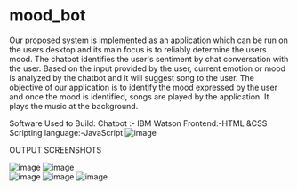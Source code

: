 # mood_bot
Our proposed system is implemented as an application which can be run on 
the users desktop and its main focus is to reliably determine the users mood.
 The chatbot identifies the user's sentiment by chat conversation with the user. 
Based on the input provided by the user, current emotion or mood is analyzed by
the chatbot and it will suggest song to the user. 
The objective of our application is to identify the mood expressed
by the user and once the mood is identified, songs are played by the application.
It plays the music at the background.

Software Used to Build:
Chatbot :- IBM Watson 
Frontend:-HTML &CSS
Scripting language:-JavaScript
![image](https://user-images.githubusercontent.com/131970727/234872393-2329deff-c768-448f-ae58-450979d81308.png)


OUTPUT SCREENSHOTS

![image](https://user-images.githubusercontent.com/131970727/234873667-016c4f2a-1ec8-4729-a6f4-829f1e1b7312.png)
![image](https://user-images.githubusercontent.com/131970727/234873754-1cf05125-1f22-42ca-88b2-fb5574fa8804.png)                                 
![image](https://user-images.githubusercontent.com/131970727/234873815-533b5de4-cb59-456c-8a23-695ffd27659e.png)
![image](https://user-images.githubusercontent.com/131970727/234873897-fe68550a-1bc9-46e8-9757-e29d9d2d784d.png)
![image](https://user-images.githubusercontent.com/131970727/234873963-ce9cdc27-417b-44c2-bced-2be08537c931.png)

